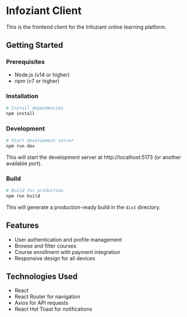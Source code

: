 # Infoziant Client

This is the frontend client for the Infoziant online learning platform.

## Getting Started

### Prerequisites

- Node.js (v14 or higher)
- npm (v7 or higher)

### Installation

```bash
# Install dependencies
npm install
```

### Development

```bash
# Start development server
npm run dev
```

This will start the development server at http://localhost:5173 (or another available port).

### Build

```bash
# Build for production
npm run build
```

This will generate a production-ready build in the `dist` directory.

## Features

- User authentication and profile management
- Browse and filter courses
- Course enrollment with payment integration
- Responsive design for all devices

## Technologies Used

- React
- React Router for navigation
- Axios for API requests
- React Hot Toast for notifications 